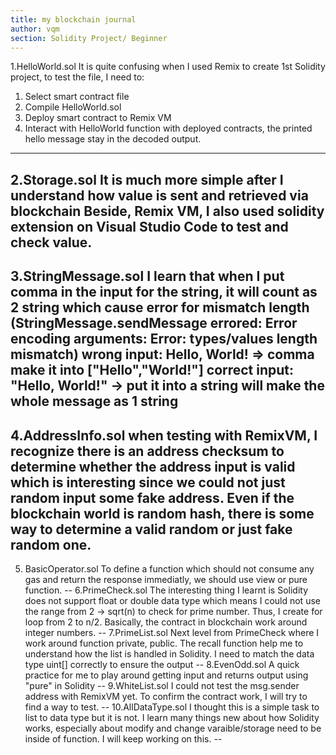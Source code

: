 ```yaml
---
title: my blockchain journal
author: vqm
section: Solidity Project/ Beginner
---
```

1.HelloWorld.sol
It is quite confusing when I used Remix to create 1st Solidity project, to test the file, I need to:
1. Select smart contract file
2. Compile HelloWorld.sol
3. Deploy smart contract to Remix VM
4. Interact with HelloWorld function with deployed contracts, the printed hello message stay in the decoded output.
---
2.Storage.sol
It is much more simple after I understand how value is sent and retrieved via blockchain
Beside, Remix VM, I also used solidity extension on Visual Studio Code to test and check value.
---
3.StringMessage.sol
I learn that when I put comma in the input for the string, it will count as 2 string which 
cause error for mismatch length
(StringMessage.sendMessage errored: Error encoding arguments: Error: types/values length mismatch)
wrong input: Hello, World! => comma make it into ["Hello","World!"]
correct input: "Hello, World!" -> put it into a string will make the whole message as 1 string
---
4.AddressInfo.sol
when testing with RemixVM, I recognize there is an address checksum to determine whether 
the address input is valid which is interesting since we could not just random input 
some fake address. Even if the blockchain world is random hash, there is some way to 
determine a valid random or just fake random one.
--
5. BasicOperator.sol
To define a function which should not consume any gas and return the response immediatly, 
we should use view or pure function.
--
6.PrimeCheck.sol
The interesting thing I learnt is Solidity does not support float or double data type which
means I could not use the range from 2 -> sqrt(n) to check for prime number. Thus, I create
for loop from 2 to n/2. Basically, the contract in blockchain work around integer numbers.
--
7.PrimeList.sol
Next level from PrimeCheck where I work around function private, public. The recall function help me to understand how the list is handled in Solidity. I need to match the data type 
uint[] correctly to ensure the output 
--
8.EvenOdd.sol
A quick practice for me to play around getting input and returns output using "pure" in Solidity
--
9.WhiteList.sol
I could not test the msg.sender address with RemixVM yet. To confirm the contract work, I will try to find a way to test.
--
10.AllDataType.sol
I thought this is a simple task to list to data type but it is not.
I learn many things new about how Solidity works, especially
about modify and change varaible/storage need to be inside of function. I will keep working on this.
--